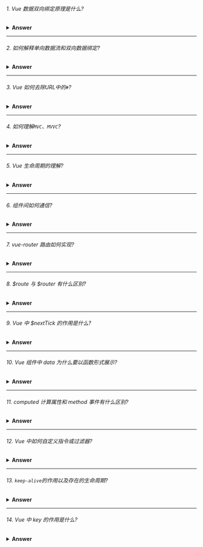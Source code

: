 ###### 1. Vue 数据双向绑定原理是什么?

<details>
<summary><b>Answer</b></summary>
<p>

  Vue 数据双向绑定实现原理: 采用数据劫持并结合"发布者-订阅者"模式的方法实现，主要通过`Object.defineProperty()`来劫持各个属性的`getter`、`setter`，
  在数据变动的时候发布消息给订阅者并触发相应的监听回调。

</p>
</details>

---

###### 2. 如何解释单向数据流和双向数据绑定?

<details>
<summary><b>Answer</b></summary>
<p>

  单项数据流：顾名思义数据流是单向的。
             优点：数据流动方向可以跟踪，流动单一，追查问题的时候可以更快捷。
             缺点：维护起来不是很方便，要使view层发生变更就必需创建各种`action`来维护、操作相应的`state`。
  
  双向数据绑定：数据是相通的`view`-`viewModal`之间双向绑定，将数据变更的操作隐藏在框架内部。
             优点：在表单数据交互过多的场景下，会大大简化不必要的代码。
             缺点：无法追踪局部状态的变化，排查问题 debug 起来相对比较麻烦。

</p>
</details>

---

###### 3. Vue 如何去除URL中的`#`?

<details>
<summary><b>Answer</b></summary>
<p>

  `vue-router`默认使用的是`hash`模式, 该模式下在路由被加载时，项目URL后面会默认跟上一个`#`，如果不想让路由后面自带`#`，可以使用路由另一种模式`history`。
  
  ```javascript
    new Router({
      // 模式
      mode: 'history',
      routes: []
    })
  ```
  
  当使用`history`模式需要注意的是，因为vue构建的项目是单页面应用，所以当路由进行跳转的时候，就会出现访问不到静态资源（即`404`）的情况，遇到这种情况要解决
  该问题就需要服务端增加一个能够覆盖所有情况的候选资源，如果当前访问的URL匹配不到任何的静态资源，则应该返回同一个页面或指定一个页面。

</p>
</details>

---

###### 4. 如何理解`MVC`、`MVVC`?

<details>
<summary><b>Answer</b></summary>
<p>

  <img src="https://ss2.bdstatic.com/70cFvnSh_Q1YnxGkpoWK1HF6hhy/it/u=3847201757,539796013&fm=26&gp=0.jpg" alt="MVC结构图"/>
  
  - `View`将用户触发事件指令转送到`Controller`
  - `Controller` 完成业务相应的逻辑处理后，再触发`Model`改变状态
  - `Model` 将更新后的数据发送到 `View`,实现用户反馈
  
  <img src="https://ss2.bdstatic.com/70cFvnSh_Q1YnxGkpoWK1HF6hhy/it/u=2606542962,1945093350&fm=26&gp=0.jpg" alt="MVVC结构图"/>
  
  - `view`-`viewModel` and `viewModel`-`Model`各部分之间通信都是双向的

</p>
</details>

---

###### 5. Vue 生命周期的理解?

<details>
  <summary><b>Answer</b></summary>
  <p>
  
  Vue 生命周期指的是一个实例从开始创建到销毁的这一过程。
  - `beforeCreated()`: 在实例创建之间执行，数据未加载状态（此时this为undefined）。
  - `created()`: 在实例创建、数据加载后，能初始化数据，DOM渲染之前执行（此时已存在this）。
  - `beforeMount()`: 虚拟DOM已创建完成，在数据渲染前最后一次操作数据。
  - `mounted()`: 页面、数据渲染完成，并且真实DOM挂载完成。
  - `beforeUpdate()`: 组件重新渲染之前执行。
  - `updated()`: 数据已经更改完成，DOM也重新render完成。此时更改数据会陷入死循环。
  - `beforeDestory()`: 实例销毁前执行（此时实例仍然存在）。
  - `destoryed()`: 实例被销毁后执行。
  
  </p>
</details>

---

###### 6. 组件间如何通信?

<details>
  <summary><b>Answer</b></summary>
  <p>
  
  - ###### 父组件向子组件通信
  子组件通过`props`属性绑定父组件传递的数据并实现双方通信。

  - ###### 子组件向父组件通信
  子组件通过`$emit`方法向父组件传递数据。

  - ###### 非父子组件、兄弟组件之间通信
  ```javascript
    const bus = new Vue()

    // 绑定事件
    bus.$on('eventName', () => {
      // ...todo
    })

    // 触发事件
    bus.$emit('eventName', params)
  ```
  
  </p>
</details>

---

###### 7. vue-router 路由如何实现?

<details>
<summary><b>Answer</b></summary>
<p>

  通过改变地址栏的路径地址来请求不同的资源，从而请求不同的页面或组件。

</p>
</details>

---

###### 8. $route 与 $router 有什么区别?

<details>
<summary><b>Answer</b></summary>
<p>

  `$router`是`VueRouter`实例， 可以通过内置方法$router.push(...)跳转到指定路由地址下，或通过$router.history.back()返回上一级路由。
  `$route`返回当前路由的相关参数，包括但不限于（`path`、`params`、`query`以及`name`）。

</p>
</details>

---

###### 9. Vue 中 $nextTick 的作用是什么?

<details>
<summary><b>Answer</b></summary>
<p>

  首先`$nextTick`是在下次DOM更新循环结束之后执行的回调，在修改data数据之后使用`$nextTick`方法此时该方法的回调中拿到的是最新的DOM。

</p>
</details>

---

###### 10. Vue 组件中 data 为什么要以函数形式展示?

<details>
<summary><b>Answer</b></summary>
<p>

  默认组件内部`data`使用的是函数并返回对象的形式书写的，首先如若使用对象形式那么就相当于是一个全局对象，并且在每一个引用了该组件之间进行共享，其中一个引用的地方更改了data数据，其余的任何引用过该组件的地方都会同时更改。而使用函数形式能够很好的做到局部作用不被共享。

</p>
</details>

---

###### 11. computed 计算属性和 method 事件有什么区别?

<details>
<summary><b>Answer</b></summary>
<p>

  从结果的角度来看两种方式都是相同的，不同点在于`computed`计算属性是基于它自身的依赖进行相应缓存的，只有相关的依赖（某个或多个数据）改变时才会重新计算并返回结果。而`method`方法只有通过重新渲染并且被调用了才会执行。

</p>
  
</details>

---

###### 12. Vue 中如何自定义指令或过滤器?

<details>
<summary><b>Answer</b></summary>
<p>

  - 全局定义自定义指令或过滤器

  ```javascript
    Vue.directive('directive-name', {
      // 被绑定的指令插入dom时
      inserted: function (el) {
        // ...todo
      }
    })

    Vue.filter('filterName', (val) => {
      return // ...todo
    })
  ```

  - 局部（单个组件内部）定义自定义指令或过滤器

  ```javascript
    directives: {
      'directive-name': {
        inserted: function () {
          // ...todo
        }
      }
    }

    filters: {
      'filterName': (val) => {
        return // ...todo
      }
    }
  ```
</p>
</details>

---

###### 13. `keep-alive`的作用以及存在的生命周期?

<details>
<summary><b>Answer</b></summary>
<p>

  `keep-alive` 是Vue内置的组件，可以使被包裹在该组件内部的组件避免被重新渲染。

  ```javascript
    <keep-alive>
      <component /> // 多个组件并且会被缓存
    </keep-alive>
  ```
</p>
</details>

---

###### 14. Vue 中 key 的作用是什么?

<details>
<summary><b>Answer</b></summary>
<p>

  `key`的特殊性主要运用在Vue的虚拟DOM算法上，使其内部能够更方便、更快捷的辨别新旧`VNodes`，它会基于`key`的变化重新排列元素顺序，并且移除`key`不存在的元素。如果不使用`key`，Vue会使用一种最大限度减少动态元素并且尽可能的尝试修复/再利用相同类型元素的算法。当然`key`是唯一的，重复的`key`会造成渲染错误。

</p>
</details>
